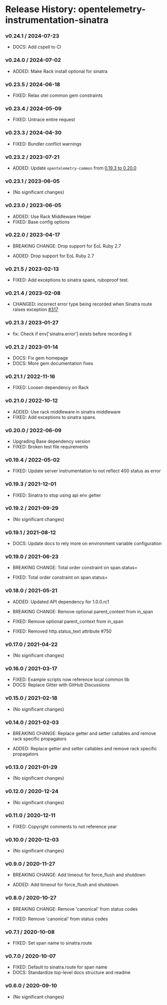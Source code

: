 # Release History: opentelemetry-instrumentation-sinatra

### v0.24.1 / 2024-07-23

* DOCS: Add cspell to CI

### v0.24.0 / 2024-07-02

* ADDED: Make Rack install optional for sinatra

### v0.23.5 / 2024-06-18

* FIXED: Relax otel common gem constraints

### v0.23.4 / 2024-05-09

* FIXED: Untrace entire request

### v0.23.3 / 2024-04-30

* FIXED: Bundler conflict warnings

### v0.23.2 / 2023-07-21

* ADDED: Update `opentelemetry-common` from [0.19.3 to 0.20.0](https://github.com/open-telemetry/opentelemetry-ruby-contrib/pull/537)

### v0.23.1 / 2023-06-05

* (No significant changes)

### v0.23.0 / 2023-06-05

* ADDED: Use Rack Middleware Helper
* FIXED: Base config options 

### v0.22.0 / 2023-04-17

* BREAKING CHANGE: Drop support for EoL Ruby 2.7 

* ADDED: Drop support for EoL Ruby 2.7 

### v0.21.5 / 2023-02-13

* FIXED: Add exceptions to sinatra spans, ruboproof test.

### v0.21.4 / 2023-02-08

* CHANGED: incorrect error type being recorded when Sinatra route raises exception [#317](https://github.com/open-telemetry/opentelemetry-ruby-contrib/pull/317)

### v0.21.3 / 2023-01-27

* fix: Check if env['sinatra.error'] exists before recording it

### v0.21.2 / 2023-01-14

* DOCS: Fix gem homepage 
* DOCS: More gem documentation fixes 

### v0.21.1 / 2022-11-16

* FIXED: Loosen dependency on Rack

### v0.21.0 / 2022-10-12

* ADDED: Use rack middleware in sinatra middleware 
* FIXED: Add exceptions to sinatra spans. 

### v0.20.0 / 2022-06-09

* Upgrading Base dependency version
* FIXED: Broken test file requirements 

### v0.19.4 / 2022-05-02

* FIXED: Update server instrumentation to not reflect 400 status as error 

### v0.19.3 / 2021-12-01

* FIXED: Sinatra to stop using api env getter 

### v0.19.2 / 2021-09-29

* (No significant changes)

### v0.19.1 / 2021-08-12

* DOCS: Update docs to rely more on environment variable configuration 

### v0.19.0 / 2021-06-23

* BREAKING CHANGE: Total order constraint on span.status= 

* FIXED: Total order constraint on span.status= 

### v0.18.0 / 2021-05-21

* ADDED: Updated API dependency for 1.0.0.rc1
* BREAKING CHANGE: Remove optional parent_context from in_span

* FIXED: Remove optional parent_context from in_span
* FIXED: Removed http.status_text attribute #750

### v0.17.0 / 2021-04-22

* (No significant changes)

### v0.16.0 / 2021-03-17

* FIXED: Example scripts now reference local common lib
* DOCS: Replace Gitter with GitHub Discussions

### v0.15.0 / 2021-02-18

* (No significant changes)

### v0.14.0 / 2021-02-03

* BREAKING CHANGE: Replace getter and setter callables and remove rack specific propagators

* ADDED: Replace getter and setter callables and remove rack specific propagators

### v0.13.0 / 2021-01-29

* (No significant changes)

### v0.12.0 / 2020-12-24

* (No significant changes)

### v0.11.0 / 2020-12-11

* FIXED: Copyright comments to not reference year

### v0.10.0 / 2020-12-03

* (No significant changes)

### v0.9.0 / 2020-11-27

* BREAKING CHANGE: Add timeout for force_flush and shutdown

* ADDED: Add timeout for force_flush and shutdown

### v0.8.0 / 2020-10-27

* BREAKING CHANGE: Remove 'canonical' from status codes

* FIXED: Remove 'canonical' from status codes

### v0.7.1 / 2020-10-08

* FIXED: Set span name to sinatra.route

### v0.7.0 / 2020-10-07

* FIXED: Default to sinatra.route for span name
* DOCS: Standardize top-level docs structure and readme

### v0.6.0 / 2020-09-10

* (No significant changes)
